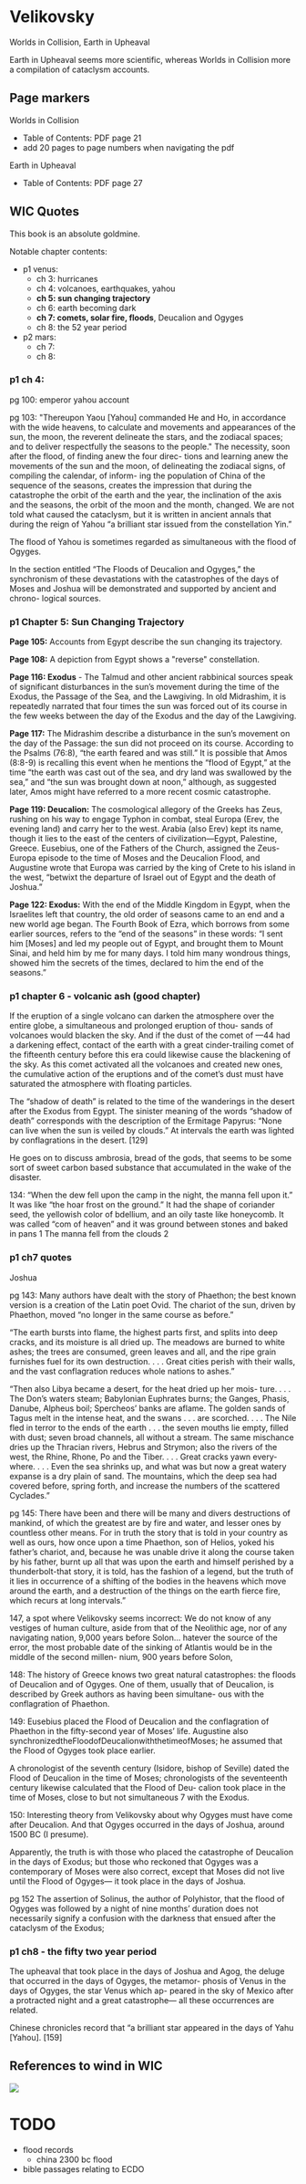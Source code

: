 # Velikovsky

Worlds in Collision, Earth in Upheaval

Earth in Upheaval seems more scientific, whereas Worlds in Collision more a compilation of cataclysm accounts.

## Page markers

Worlds in Collision
- Table of Contents: PDF page 21
- add 20 pages to page numbers when navigating the pdf

Earth in Upheaval
- Table of Contents: PDF page 27

## WIC Quotes

This book is an absolute goldmine.

Notable chapter contents:
- p1 venus:
	- ch 3: hurricanes
	- ch 4: volcanoes, earthquakes, yahou
	- **ch 5: sun changing trajectory**
	- ch 6: earth becoming dark
	- **ch 7: comets, solar fire, floods**, Deucalion and Ogyges
	- ch 8: the 52 year period
- p2 mars:
	- ch 7:
	- ch 8:

### p1 ch 4:

pg 100: emperor yahou account

pg 103: "Thereupon Yaou [Yahou] commanded He and Ho, in accordance with the wide heavens, to calculate and movements and appearances of the sun, the moon, the reverent delineate the stars, and the zodiacal spaces; and to deliver respectfully the seasons to the people." The necessity, soon after the flood, of finding anew the four direc- tions and learning anew the movements of the sun and the moon, of delineating the zodiacal signs, of compiling the calendar, of inform- ing the population of China of the sequence of the seasons, creates the impression that during the catastrophe the orbit of the earth and the year, the inclination of the axis and the seasons, the orbit of the moon and the month, changed. We are not told what caused the cataclysm, but it is written in ancient annals that during the reign of Yahou “a brilliant star issued from the constellation Yin.”

The flood of Yahou is sometimes regarded as simultaneous with the flood of Ogyges.

In the section entitled “The Floods of Deucalion and Ogyges,” the synchronism of these devastations with the catastrophes of the days of Moses and Joshua will be demonstrated and supported by ancient and chrono- logical sources.

### p1 Chapter 5: Sun Changing Trajectory

**Page 105:** Accounts from Egypt describe the sun changing its trajectory.

**Page 108:** A depiction from Egypt shows a "reverse" constellation.

**Page 116: Exodus** - The Talmud and other ancient rabbinical sources speak of significant disturbances in the sun’s movement during the time of the Exodus, the Passage of the Sea, and the Lawgiving. In old Midrashim, it is repeatedly narrated that four times the sun was forced out of its course in the few weeks between the day of the Exodus and the day of the Lawgiving.

**Page 117:** The Midrashim describe a disturbance in the sun’s movement on the day of the Passage: the sun did not proceed on its course. According to the Psalms (76:8), “the earth feared and was still.” It is possible that Amos (8:8-9) is recalling this event when he mentions the “flood of Egypt,” at the time “the earth was cast out of the sea, and dry land was swallowed by the sea,” and “the sun was brought down at noon,” although, as suggested later, Amos might have referred to a more recent cosmic catastrophe.

**Page 119: Deucalion:** The cosmological allegory of the Greeks has Zeus, rushing on his way to engage Typhon in combat, steal Europa (Erev, the evening land) and carry her to the west. Arabia (also Erev) kept its name, though it lies to the east of the centers of civilization—Egypt, Palestine, Greece. Eusebius, one of the Fathers of the Church, assigned the Zeus-Europa episode to the time of Moses and the Deucalion Flood, and Augustine wrote that Europa was carried by the king of Crete to his island in the west, “betwixt the departure of Israel out of Egypt and the death of Joshua.”

**Page 122: Exodus:** With the end of the Middle Kingdom in Egypt, when the Israelites left that country, the old order of seasons came to an end and a new world age began. The Fourth Book of Ezra, which borrows from some earlier sources, refers to the “end of the seasons” in these words: “I sent him [Moses] and led my people out of Egypt, and brought them to Mount Sinai, and held him by me for many days. I told him many wondrous things, showed him the secrets of the times, declared to him the end of the seasons.”

### p1 chapter 6 - volcanic ash (good chapter)

If the eruption of a single volcano can darken the atmosphere over
the entire globe, a simultaneous and prolonged eruption of thou-
sands of volcanoes would blacken the sky. And if the dust of the
comet of —44 had a darkening effect, contact of the earth with a great
cinder-trailing comet of the fifteenth century before this era could
likewise cause the blackening of the sky. As this comet activated all
the volcanoes and created
new ones, the cumulative action of the
eruptions and of the comet’s dust must have saturated the atmosphere
with floating particles.

The “shadow of death” is related to the time of the wanderings in
the desert after the Exodus from Egypt. The sinister meaning of the
words “shadow of death” corresponds with the description of the
Ermitage Papyrus: “None can live when the sun is veiled by clouds.”
At intervals the earth was lighted by conflagrations in the desert. [129]

He goes on to discuss ambrosia, bread of the gods, that seems to be some sort of sweet carbon based substance that accumulated in the wake of the disaster.

134: “When the dew fell upon the camp in the night, the manna fell
upon it.” It was like “the hoar frost on the ground.” It had the shape
of coriander seed, the yellowish color of bdellium, and an oily taste
like honeycomb. It was called
“com of heaven” and it was ground
between stones and baked in pans 1 The manna fell from the clouds 2

### p1 ch7 quotes

Joshua

pg 143: Many authors have dealt with the story of Phaethon; the best known version is a creation of the Latin poet Ovid. The chariot of the sun, driven by Phaethon, moved “no longer in the same course as before.”

“The earth bursts into flame, the highest parts first, and splits into deep cracks, and its moisture is all dried up. The meadows are burned to white ashes; the trees are consumed, green leaves and all, and the ripe grain furnishes fuel for its own destruction. . . . Great cities perish with their walls, and the vast conflagration reduces whole nations to ashes.”

“Then also Libya became a desert, for the heat dried up her mois- ture. . . . The Don’s waters steam; Babylonian Euphrates burns; the Ganges, Phasis, Danube, Alpheus boil; Spercheos’ banks are aflame. The golden sands of Tagus melt in the intense heat, and the swans . . . are scorched. . . . The Nile fled in terror to the ends of the earth . . . the seven mouths lie empty, filled with dust; seven broad channels, all without a stream. The same mischance dries up the Thracian rivers, Hebrus and Strymon; also the rivers of the west, the Rhine, Rhone, Po and the Tiber. . . . Great cracks yawn every- where. . . . Even the sea shrinks up, and what was but now a great watery expanse is a dry plain of sand. The mountains, which the deep sea had covered before, spring forth, and increase the numbers of the scattered Cyclades.”

pg 145: There have been and there will be many and divers destructions of mankind, of which the greatest are by fire and water, and lesser ones by countless other means. For in truth the story that is told in your country as well as ours, how once upon a time Phaethon, son of Helios, yoked his father’s chariot, and, because he was unable drive it along the course taken by his father, burnt up all that was upon the earth and himself perished by a thunderbolt-that story,
it is told, has the fashion of a legend, but the truth of it lies in occurrence of a shifting of the bodies in the heavens which move around the earth, and a destruction of the things on the earth fierce fire, which recurs at long intervals.”

147, a spot where Velikovsky seems incorrect: We do not know of any vestiges of human culture, aside from that of the Neolithic age, nor of any navigating nation, 9,000 years before Solon... hatever the source of the error, the most probable date of the sinking of Atlantis would be in the middle of the second millen- nium, 900 years before Solon,

148: The history of Greece knows two great natural catastrophes: the floods of Deucalion and of Ogyges. One of them, usually that of Deucalion, is described by Greek authors as having been simultane- ous with the conflagration of Phaethon. 

149: Eusebius placed the Flood of Deucalion and the conflagration of Phaethon in the fifty-second year of Moses’ life. Augustine also synchronizedtheFloodofDeucalionwiththetimeofMoses; he assumed that the Flood of Ogyges took place earlier.

A chronologist of the seventh century (Isidore, bishop of Seville) dated the Flood of Deucalion in the time of Moses; chronologists of the seventeenth century likewise calculated that the Flood of Deu- calion took place in the time of Moses, close to but not simultaneous
7
with the Exodus.

150: Interesting theory from Velikovsky about why Ogyges must have come after Deucalion. And that Ogyges occurred in the days of Joshua, around 1500 BC (I presume).

Apparently, the truth is with those who placed the catastrophe of
Deucalion in the days of Exodus; but those
who reckoned that
Ogyges was a contemporary of Moses were also correct, except that
Moses did not live until the Flood of Ogyges— it took place in the
days of Joshua.

pg 152 The assertion of Solinus, the author of Polyhistor, that the flood
of Ogyges was followed by a night of nine months’ duration does
not necessarily signify a confusion with the darkness that ensued
after the cataclysm of the Exodus;

### p1 ch8 - the fifty two year period

The upheaval that took place in the days of Joshua and
Agog, the deluge that occurred in the days of Ogyges, the metamor-
phosis of Venus in the days of Ogyges, the star Venus which ap-
peared in the sky of Mexico after a protracted night and a great
catastrophe— all these occurrences are related.

Chinese chronicles record that “a brilliant star appeared
in the
days of Yahu [Yahou]. [159]

## References to wind in WIC

![](img/wic-wind.jpg)

# TODO

- flood records
	- china 2300 bc flood
- bible passages relating to ECDO